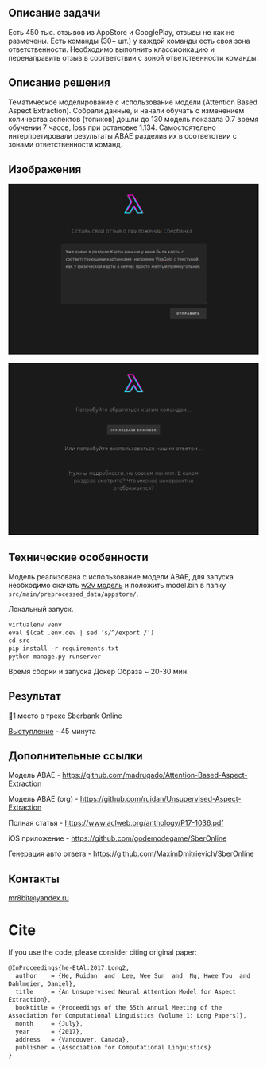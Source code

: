 ## Описание задачи
Есть 450 тыс. отзывов из AppStore и GooglePlay, отзывы не как не размечены. Есть команды (30+ шт.) у каждой команды есть своя зона ответственности. 
Необходимо выполнить классификацию и перенаправить отзыв в соответствии с зоной ответственности команды.

## Описание решения
Тематическое моделирование с использование модели (Attention Based Aspect Extraction).
Собрали данные, и начали обучать с изменением  количества аспектов (топиков) дошли до 130 модель показала 0.7 время обучении 7 часов, loss при остановке 1.134.
Самостоятельно интерпретировали результаты ABAE разделив их в соответствии с зонами ответственности команд.

## Изображения 

![Ввод](./img/input.png)

![Результат](./img/result.png)

## Технические особенности
Модель реализована с использование модели ABAE, для запуска необходимо скачать [ w2v модель](http://vectors.nlpl.eu/repository/20/180.zip)
и положить model.bin в папку `src/main/preprocessed_data/appstore/`.

Локальный запуск.
```
virtualenv venv
eval $(cat .env.dev | sed 's/^/export /')
cd src
pip install -r requirements.txt
python manage.py runserver
```

Время сборки и запуска Докер Образа ~ 20-30 мин.

## Результат 
🥇1 место в треке Sberbank Online 

[Выступление](https://sbercode.tech/) - 45 минута

## Дополнительные ссылки

Модель ABAE - https://github.com/madrugado/Attention-Based-Aspect-Extraction

Модель ABAE (org) - https://github.com/ruidan/Unsupervised-Aspect-Extraction

Полная статья - https://www.aclweb.org/anthology/P17-1036.pdf

iOS приложение - https://github.com/godemodegame/SberOnline

Генерация авто ответа - https://github.com/MaximDmitrievich/SberOnline

## Контакты

mr8bit@yandex.ru

# Cite
If you use the code, please consider citing original paper:
```
@InProceedings{he-EtAl:2017:Long2,
  author    = {He, Ruidan  and  Lee, Wee Sun  and  Ng, Hwee Tou  and  Dahlmeier, Daniel},
  title     = {An Unsupervised Neural Attention Model for Aspect Extraction},
  booktitle = {Proceedings of the 55th Annual Meeting of the Association for Computational Linguistics (Volume 1: Long Papers)},
  month     = {July},
  year      = {2017},
  address   = {Vancouver, Canada},
  publisher = {Association for Computational Linguistics}
}
```
